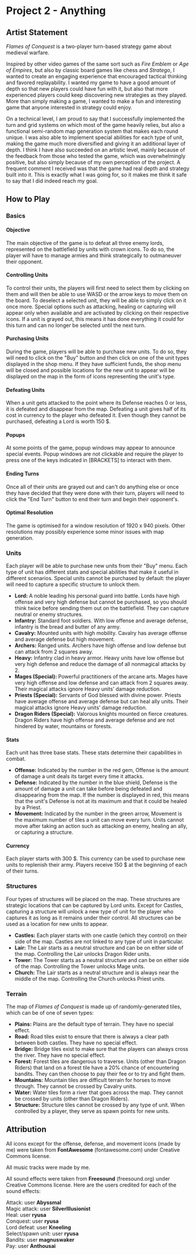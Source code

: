 # Project 2 - Anything

## Artist Statement

_Flames of Conquest_ is a two-player turn-based strategy game about medieval warfare.

Inspired by other video games of the same sort such as _Fire Emblem_ or _Age of Empires_, but also by classic board games like chess and _Stratego_, I wanted to create an engaging experience that encouraged tactical thinking and favored replayability. I wanted my game to have a good amount of depth so that new players could have fun with it, but also that more experienced players could keep discovering new strategies as they played. More than simply making a game, I wanted to make a fun and interesting game that anyone interested in strategy could enjoy.

On a technical level, I am proud to say that I successfully implemented the turn and grid systems on which most of the game heavily relies, but also a functional semi-random map generation system that makes each round unique. I was also able to implement special abilities for each type of unit, making the game much more diversified and giving it an additional layer of depth. I think I have also succeeded on an artistic level, mainly because of the feedback from those who tested the game, which was overwhelmingly positive, but also simply because of my own perception of the project. A frequent comment I received was that the game had real depth and strategy built into it. This is exactly what I was going for, so it makes me think it safe to say that I did indeed reach my goal.

## How to Play

### Basics

#### Objective

The main objective of the game is to defeat all three enemy lords, represented on the battlefield by units with crown icons. To do so, the player will have to manage armies and think strategically to outmaneuver their opponent.

#### Controlling Units

To control their units, the players will first need to select them by clicking on them and will then be able to use WASD or the arrow keys to move them on the board. To deselect a selected unit, they will be able to simply click on it once more. Special options such as attacking, healing or capturing will appear only when available and are activated by clicking on their respective icons. If a unit is grayed out, this means it has done everything it could for this turn and can no longer be selected until the next turn.

#### Purchasing Units

During the game, players will be able to purchase new units. To do so, they will need to click on the "Buy" button and then click on one of the unit types displayed in the shop menu. If they have sufficient funds, the shop menu will be closed and possible locations for the new unit to appear will be displayed on the map in the form of icons representing the unit's type.

#### Defeating Units

When a unit gets attacked to the point where its Defense reaches 0 or less, it is defeated and disappear from the map. Defeating a unit gives half of its cost in currency to the player who defeated it. Even though they cannot be purchased, defeating a Lord is worth 150 \$.

#### Popups

At some points of the game, popup windows may appear to announce special events. Popup windows are not clickable and require the player to press one of the keys indicated in [BRACKETS] to interact with them.

#### Ending Turns

Once all of their units are grayed out and can't do anything else or once they have decided that they were done with their turn, players will need to click the "End Turn" button to end their turn and begin their opponent's.

#### Optimal Resolution

The game is optimised for a window resolution of 1920 x 940 pixels. Other resolutions may possibly experience some minor issues with map generation.

### Units

Each player will be able to purchase new units from their "Buy" menu. Each type of unit has different stats and special abilities that make it useful in different scenarios. Special units cannot be purchased by default: the player will need to capture a specific structure to unlock them.

- **Lord:** A noble leading his personal guard into battle. Lords have high offense and very high defense but cannot be purchased, so you should think twice before sending them out on the battlefield. They can capture neutral or enemy structures.
- **Infantry:** Standard foot soldiers. With low offense and average defense, infantry is the bread and butter of any army.
- **Cavalry:** Mounted units with high mobility. Cavalry has average offense and average defense but high movement.
- **Archers:** Ranged units. Archers have high offense and low defense but can attack from 2 squares away.
- **Heavy:** Infantry clad in heavy armor. Heavy units have low offense but very high defense and reduce the damage of all nonmagical attacks by 2.
- **Mages (Special):** Powerful practitioners of the arcane arts. Mages have very high offense and low defense and can attack from 2 squares away. Their magical attacks ignore Heavy units’ damage reduction.
- **Priests (Special):** Servants of God blessed with divine power. Priests have average offense and average defense but can heal ally units. Their magical attacks ignore Heavy units’ damage reduction.
- **Dragon Riders (Special):** Valorous knights mounted on fierce creatures. Dragon Riders have high offense and average defense and are not hindered by water, mountains or forests.

#### Stats

Each unit has three base stats. These stats determine their capabilities in combat.

- **Offense:** Indicated by the number in the red gem, Offense is the amount of damage a unit deals its target every time it attacks.
- **Defense:** Indicated by the number in the blue shield, Defense is the amount of damage a unit can take before being defeated and disappearing from the map. If the number is displayed in red, this means that the unit's Defense is not at its maximum and that it could be healed by a Priest.
- **Movement:** Indicated by the number in the green arrow, Movement is the maximum number of tiles a unit can move every turn. Units cannot move after taking an action such as attacking an enemy, healing an ally, or capturing a structure.

#### Currency

Each player starts with 300 \$. This currency can be used to purchase new units to replenish their army. Players receive 150 \$ at the beginning of each of their turns.

### Structures

Four types of structures will be placed on the map. These structures are strategic locations that can be captured by Lord units. Except for Castles, capturing a structure will unlock a new type of unit for the player who captures it as long as it remains under their control. All structures can be used as a location for new units to appear.

- **Castles:** Each player starts with one castle (which they control) on their side of the map. Castles are not linked to any type of unit in particular.
- **Lair:** The Lair starts as a neutral structure and can be on either side of the map. Controlling the Lair unlocks Dragon Rider units.
- **Tower:** The Tower starts as a neutral structure and can be on either side of the map. Controlling the Tower unlocks Mage units.
- **Church:** The Lair starts as a neutral structure and is always near the middle of the map. Controlling the Church unlocks Priest units.

### Terrain

The map of _Flames of Conquest_ is made up of randomly-generated tiles, which can be of one of seven types:

- **Plains:** Plains are the default type of terrain. They have no special effect.
- **Road:** Road tiles exist to ensure that there is always a clear path between both castles. They have no special effect.
- **Bridge:** Bridge tiles exist to make sure that the players can always cross the river. They have no special effect.
- **Forest:** Forest tiles are dangerous to traverse. Units (other than Dragon Riders) that land on a forest tile have a 20% chance of encountering bandits. They can then choose to pay their fee or to try and fight them.
- **Mountains:** Mountain tiles are difficult terrain for horses to move through. They cannot be crossed by Cavalry units.
- **Water:** Water tiles form a river that goes across the map. They cannot be crossed by units (other than Dragon Riders).
- **Structure:** Structure tiles cannot be crossed by any type of unit. When controlled by a player, they serve as spawn points for new units.

## Attribution

All icons except for the offense, defense, and movement icons (made by me) were taken from **FontAwesome** (fontawesome.com) under Creative Commons license.

All music tracks were made by me.

All sound effects were taken from **Freesound** (freesound.org) under Creative Commons license. Here are the users credited for each of the sound effects:

Attack: user **Abyssmal**  
Magic attack: user **SilverIllusionist**  
Heal: user **ryusa**  
Conquest: user **ryusa**  
Lord defeat: user **Kneeling**  
Select/spawn unit: user **ryusa**  
Bandits: user **magnuswaker**  
Pay: user **Anthousai**
